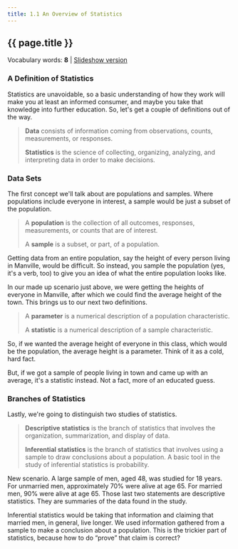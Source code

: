 ```yaml
---
title: 1.1 An Overview of Statistics
---
```


## {{ page.title }}

Vocabulary words: **8** | [Slideshow version](https://1drv.ms/p/s!ApcrauBhfAnEj-YyIiVY8u5voDvWfg?e=Q2fOYw)

### A Definition of Statistics

Statistics are unavoidable, so a basic understanding of how they work will make you at least an informed consumer, and maybe you take that knowledge into further education. So, let's get a couple of definitions out of the way.

> **Data** consists of information coming from observations, counts, measurements, or responses.
>
> **Statistics** is the science of collecting, organizing, analyzing, and interpreting data in order to make decisions.

### Data Sets

The first concept we'll talk about are populations and samples. Where populations include everyone in interest, a sample would be just a subset of the population.

> A **population** is the collection of all outcomes, responses, measurements, or counts that are of interest.
>
> A **sample** is a subset, or part, of a population.

Getting data from an entire population, say the height of every person living in Manville, would be difficult. So instead, you sample the population (yes, it's a verb, too) to give you an idea of what the entire population looks like.

In our made up scenario just above, we were getting the heights of everyone in Manville, after which we could find the average height of the town. This brings us to our next two definitions.

> A **parameter** is a numerical description of a population characteristic.
>
> A **statistic** is a numerical description of a sample characteristic.

So, if we wanted the average height of everyone in this class, which would be the population, the average height is a parameter. Think of it as a cold, hard fact.

But, if we got a sample of people living in town and came up with an average, it's a statistic instead. Not a fact, more of an educated guess.

### Branches of Statistics

Lastly, we're going to distinguish two studies of statistics.

> **Descriptive statistics** is the branch of statistics that involves the organization, summarization, and display of data.
>
> **Inferential statistics** is the branch of statistics that involves using a sample to draw conclusions about a population. A basic tool in the study of inferential statistics is probability.

New scenario. A large sample of men, aged 48, was studied for 18 years. For unmarried men, approximately 70% were alive at age 65. For married men, 90% were alive at age 65. Those last two statements are descriptive statistics. They are summaries of the data found in the study.

Inferential statistics would be taking that information and claiming that married men, in general, live longer. We used information gathered from a sample to make a conclusion about a population. This is the trickier part of statistics, because how to do “prove” that claim is correct?
